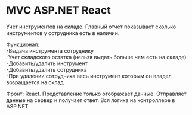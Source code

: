 # MVC ASP.NET React
Учет инструментов на складе. Главный отчет показывает сколько инструментов у сотрудника есть в наличии.

Функционал:</br>
-Выдача инструмента сотруднику</br>
-Учет складского остатка (нельзя выдать больше чем есть на складе)</br>
-Добавить/удалить инструмент</br>
-Добавить/удалить сотрудника</br>
-При удалении сотрудника весь инструмент которым он владел возращается на склад

Фронт: React. Представление только отображает данные. Отправляет данные на сервер и получает ответ. Вся логика на контроллере в ASP.NET



